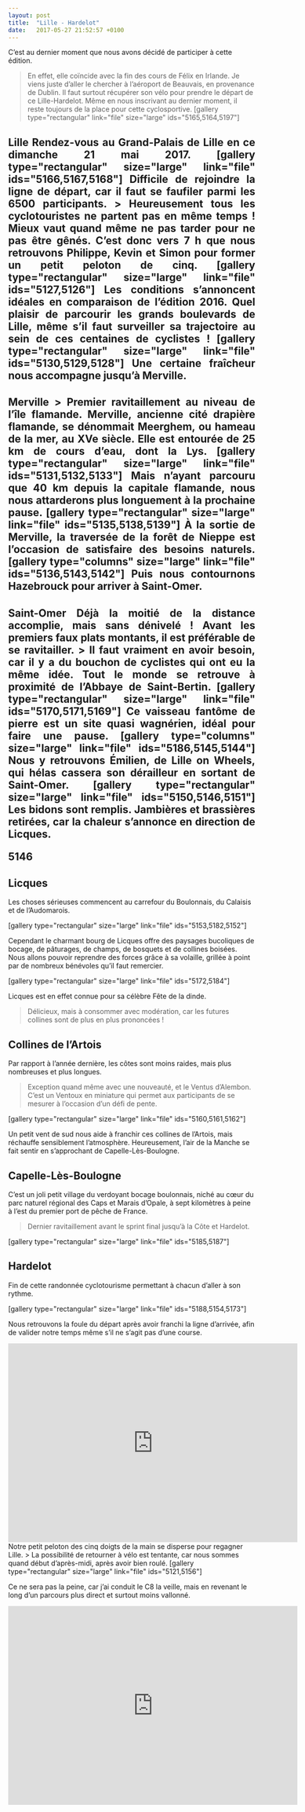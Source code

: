 ```yaml
---
layout: post
title:  "Lille - Hardelot"
date:   2017-05-27 21:52:57 +0100
---
```

C’est au dernier moment que nous avons décidé de participer à cette édition.
> En effet, elle coïncide avec la fin des cours de Félix en Irlande.
Je viens juste d’aller le chercher à l’aéroport de Beauvais, en provenance de Dublin.
Il faut surtout récupérer son vélo pour prendre le départ de ce Lille-Hardelot.
Même en nous inscrivant au dernier moment, il reste toujours de la place pour cette cyclosportive.
[gallery type="rectangular" link="file" size="large" ids="5165,5164,5197"]
<h2 style="text-align: justify;">Lille
Rendez-vous au Grand-Palais de Lille en ce dimanche 21 mai 2017.
[gallery type="rectangular" size="large" link="file" ids="5166,5167,5168"]
Difficile de rejoindre la ligne de départ, car il faut se faufiler parmi les 6500 participants.
> Heureusement tous les cyclotouristes ne partent pas en même temps !
Mieux vaut quand même ne pas tarder pour ne pas être gênés.
C’est donc vers 7 h que nous retrouvons Philippe, Kevin et Simon pour former un petit peloton de cinq.
[gallery type="rectangular" size="large" link="file" ids="5127,5126"]
Les conditions s’annoncent idéales en comparaison de l’édition 2016.
Quel plaisir de parcourir les grands boulevards de Lille, même s’il faut surveiller sa trajectoire au sein de ces centaines de cyclistes !
[gallery type="rectangular" size="large" link="file" ids="5130,5129,5128"]
Une certaine fraîcheur nous accompagne jusqu’à Merville.

<h2 style="text-align: justify;">Merville
> Premier ravitaillement au niveau de l’île flamande.
Merville, ancienne cité drapière flamande, se dénommait Meerghem, ou hameau de la mer, au XVe siècle.
Elle est entourée de 25 km de cours d’eau, dont la Lys.
[gallery type="rectangular" size="large" link="file" ids="5131,5132,5133"]
Mais n’ayant parcouru que 40 km depuis la capitale flamande, nous nous attarderons plus longuement à la prochaine pause.
[gallery type="rectangular" size="large" link="file" ids="5135,5138,5139"]
À la sortie de Merville, la traversée de la forêt de Nieppe est l’occasion de satisfaire des besoins naturels.
[gallery type="columns" size="large" link="file" ids="5136,5143,5142"]
Puis nous contournons Hazebrouck pour arriver à Saint-Omer.

<h2 style="text-align: justify;">Saint-Omer
Déjà la moitié de la distance accomplie, mais sans dénivelé !
Avant les premiers faux plats montants, il est préférable de se ravitailler.
> Il faut vraiment en avoir besoin, car il y a du bouchon de cyclistes qui ont eu la même idée.
Tout le monde se retrouve à proximité de l’Abbaye de Saint-Bertin.
[gallery type="rectangular" size="large" link="file" ids="5170,5171,5169"]
Ce vaisseau fantôme de pierre est un site quasi wagnérien, idéal pour faire une pause.
[gallery type="columns" size="large" link="file" ids="5186,5145,5144"]
Nous y retrouvons Émilien, de Lille on Wheels, qui hélas cassera son dérailleur en sortant de Saint-Omer.
[gallery type="rectangular" size="large" link="file" ids="5150,5146,5151"]
Les bidons sont remplis. Jambières et brassières retirées, car la chaleur s’annonce en direction de Licques.


5146
## Licques
Les choses sérieuses commencent au carrefour du Boulonnais, du Calaisis et de l’Audomarois.

[gallery type="rectangular" size="large" link="file" ids="5153,5182,5152"]

Cependant le charmant bourg de Licques offre des paysages bucoliques de bocage, de pâturages, de champs, de bosquets et de collines boisées.
Nous allons pouvoir reprendre des forces grâce à sa volaille, grillée à point par de nombreux bénévoles qu’il faut remercier.

[gallery type="rectangular" size="large" link="file" ids="5172,5184"]

Licques est en effet connue pour sa célèbre Fête de la dinde.
> Délicieux, mais à consommer avec modération, car les futures collines sont de plus en plus prononcées !

## Collines de l’Artois
Par rapport à l’année dernière, les côtes sont moins raides, mais plus nombreuses et plus longues.
> Exception quand même avec une nouveauté, et le Ventus d’Alembon.
C’est un Ventoux en miniature qui permet aux participants de se mesurer à l’occasion d’un défi de pente.

[gallery type="rectangular" size="large" link="file" ids="5160,5161,5162"]

Un petit vent de sud nous aide à franchir ces collines de l’Artois, mais réchauffe sensiblement l’atmosphère.
Heureusement, l’air de la Manche se fait sentir en s’approchant de Capelle-Lès-Boulogne.
## Capelle-Lès-Boulogne
C’est un joli petit village du verdoyant bocage boulonnais, niché au cœur du parc naturel régional des Caps et Marais d’Opale, à sept kilomètres à peine à l’est du premier port de pêche de France.
> Dernier ravitaillement avant le sprint final jusqu’à la Côte et Hardelot.

[gallery type="rectangular" size="large" link="file" ids="5185,5187"]
## Hardelot
Fin de cette randonnée cyclotourisme permettant à chacun d’aller à son rythme.

[gallery type="rectangular" size="large" link="file" ids="5188,5154,5173"]

Nous retrouvons la foule du départ après avoir franchi la ligne d’arrivée, afin de valider notre temps même s’il ne s’agit pas d’une course.

<center><iframe src="https://www.strava.com/activities/999334583/embed/edb7fe2c1251d3014c4e3a814fee0edf5118790e" width="590" height="405" frameborder="0" scrolling="no" data-mce-fragment="1"></iframe></center>Notre petit peloton des cinq doigts de la main se disperse pour regagner Lille.
> La possibilité de retourner à vélo est tentante, car nous sommes quand début d’après-midi, après avoir bien roulé.
[gallery type="rectangular" size="large" link="file" ids="5121,5156"]

Ce ne sera pas la peine, car j’ai conduit le C8 la veille, mais en revenant le long d’un parcours plus direct et surtout moins vallonné.

<center><iframe src="https://www.strava.com/activities/997115147/embed/96c05e0726d0db06aef405ea00b2c66ea258c6a9" width="590" height="405" frameborder="0" scrolling="no" data-mce-fragment="1"></iframe></center>